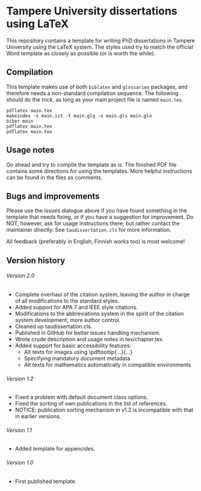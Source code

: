 # Tampere University dissertations using LaTeX

This repository contains a template for writing PhD dissertations in Tampere University using the LaTeX system. The styles used try to match the official Word template as closely as possible (or is worth the while).

## Compilation

This template makes use of both `biblatex` and `glossaries` packages, and therefore needs a non-standard compilation sequence. The following should do the trick, as long as your main project file is named `main.tex`.

```
pdflatex main.tex
makeindex -s main.ist -t main.glg -o main.gls main.glo
biber main
pdflatex main.tex
pdflatex main.tex
```

## Usage notes

Go ahead and try to compile the template as is. The finished PDF file contains some directions for using the templates. More helpful instructions can be found in the files as comments.

## Bugs and improvements

Please use the Issues dialogue above if you have found something in the template that needs fixing, or if you have a suggestion for improvement. Do NOT, however, ask for usage instructions there, but rather contact the maintainer directly. See `taudissertation.cls` for more information.

All feedback (preferably in English, Finnish works too) is most welcome!

## Version history

###### Version 2.0

* Complete overhaul of the citation system, leaving the author in charge of all modifications to the standard styles.
* Added support for APA 7 and IEEE style citations.
* Modifications to the abbreviations system in the spirit of the citation system development; more author control.
* Cleaned up taudissertation.cls.
* Published in GitHub for better issues handling mechanism.
* Wrote crude description and usage notes in tex/chapter.tex.
* Added support for basic accessibility features:
  * Alt texts for images using \pdftooltip{...}{...}
  * Specifying mandatory document metadata
  * Alt texts for mathematics automatically in compatible environments

###### Version 1.2

* Fixed a problem with default document class options.
* Fixed the sorting of own publications in the list of references.
* NOTICE: publication sorting mechanism in v1.2 is incompatible with that in earlier versions.

###### Version 1.1
* Added template for appencides.

###### Version 1.0
* First published template.